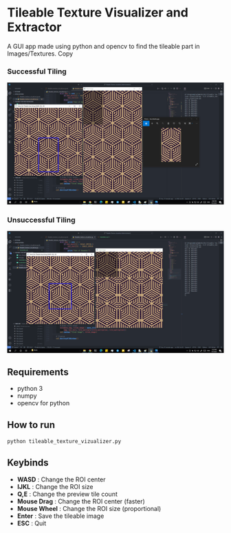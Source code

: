 # Tileable Texture Visualizer and Extractor

A GUI app made using python and opencv to find the tileable part in Images/Textures.
Copy

### Successful Tiling
![Screenshot Success](screenshot1.png)

### Unsuccessful Tiling
![Screenshot Failed](screenshot2.png)

## Requirements

- python 3
- numpy
- opencv for python

## How to run

```bash
python tileable_texture_vizualizer.py
```

## Keybinds

- **WASD** : Change the ROI center
- **IJKL** : Change the ROI size
- **Q,E** : Change the preview tile count
- **Mouse Drag** : Change the ROI center (faster)
- **Mouse Wheel** : Change the ROI size (proportional)
- **Enter** : Save the tileable image
- **ESC** : Quit
